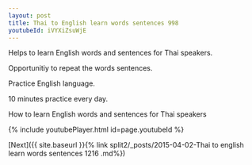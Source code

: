 ```yaml
---
layout: post
title: Thai to English learn words sentences 998 
youtubeId: iVYXiZsuWjE
---
```

 
 
Helps to learn English words and sentences for Thai speakers.

Opportunitiy to repeat the words sentences. 

Practice English language. 
 
10 minutes practice every day. 
 
How to learn English words and sentences for Thai speakers 
 
{% include youtubePlayer.html id=page.youtubeId %}
 
 
[Next]({{ site.baseurl }}{% link  split2/_posts/2015-04-02-Thai to english learn words sentences 1216 .md%})
 

